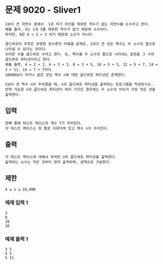 # 문제 9020 - Sliver1
    1보다 큰 자연수 중에서  1과 자기 자신을 제외한 약수가 없는 자연수를 소수라고 한다. 
    예를 들어, 5는 1과 5를 제외한 약수가 없기 때문에 소수이다. 
    하지만, 6은 6 = 2 × 3 이기 때문에 소수가 아니다.
    
    골드바흐의 추측은 유명한 정수론의 미해결 문제로, 2보다 큰 모든 짝수는 두 소수의 합으로 나타낼 수 있다는 것이다. 
    이러한 수를 골드바흐 수라고 한다. 또, 짝수를 두 소수의 합으로 나타내는 표현을 그 수의 골드바흐 파티션이라고 한다. 
    예를 들면, 4 = 2 + 2, 6 = 3 + 3, 8 = 3 + 5, 10 = 5 + 5, 12 = 5 + 7, 14 = 3 + 11, 14 = 7 + 7이다. 
    10000보다 작거나 같은 모든 짝수 n에 대한 골드바흐 파티션은 존재한다.
    
    2보다 큰 짝수 n이 주어졌을 때, n의 골드바흐 파티션을 출력하는 프로그램을 작성하시오. 
    만약 가능한 n의 골드바흐 파티션이 여러 가지인 경우에는 두 소수의 차이가 가장 작은 것을 출력한다.

## 입력
    첫째 줄에 테스트 케이스의 개수 T가 주어진다. 
    각 테스트 케이스는 한 줄로 이루어져 있고 짝수 n이 주어진다.

## 출력
    각 테스트 케이스에 대해서 주어진 n의 골드바흐 파티션을 출력한다. 
    출력하는 소수는 작은 것부터 먼저 출력하며, 공백으로 구분한다.

## 제한
    4 ≤ n ≤ 10,000

### 예제 입력 1
    3
    8
    10
    16
### 예제 출력 1
    3 5
    5 5
    5 11